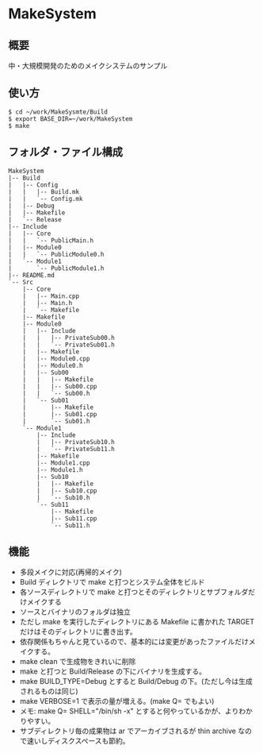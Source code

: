 # MakeSystem

## 概要

中・大規模開発のためのメイクシステムのサンプル

## 使い方

    $ cd ~/work/MakeSysmte/Build
    $ export BASE_DIR=~/work/MakeSystem
    $ make

## フォルダ・ファイル構成

    MakeSystem
    |-- Build
    |   |-- Config
    |   |   |-- Build.mk
    |   |   `-- Config.mk
    |   |-- Debug
    |   |-- Makefile
    |   `-- Release
    |-- Include
    |   |-- Core
    |   |   `-- PublicMain.h
    |   |-- Module0
    |   |   `-- PublicModule0.h
    |   `-- Module1
    |       `-- PublicModule1.h
    |-- README.md
    `-- Src
        |-- Core
        |   |-- Main.cpp
        |   |-- Main.h
        |   `-- Makefile
        |-- Makefile
        |-- Module0
        |   |-- Include
        |   |   |-- PrivateSub00.h
        |   |   `-- PrivateSub01.h
        |   |-- Makefile
        |   |-- Module0.cpp
        |   |-- Module0.h
        |   |-- Sub00
        |   |   |-- Makefile
        |   |   |-- Sub00.cpp
        |   |   `-- Sub00.h
        |   `-- Sub01
        |       |-- Makefile
        |       |-- Sub01.cpp
        |       `-- Sub01.h
        `-- Module1
            |-- Include
            |   |-- PrivateSub10.h
            |   `-- PrivateSub11.h
            |-- Makefile
            |-- Module1.cpp
            |-- Module1.h
            |-- Sub10
            |   |-- Makefile
            |   |-- Sub10.cpp
            |   `-- Sub10.h
            `-- Sub11
                |-- Makefile
                |-- Sub11.cpp
                `-- Sub11.h


## 機能

* 多段メイクに対応(再帰的メイク)
* Build ディレクトリで make と打つとシステム全体をビルド
* 各ソースディレクトリで make と打つとそのディレクトリとサブフォルダだけメイクする
* ソースとバイナリのフォルダは独立
* ただし make を実行したディレクトリにある Makefile に書かれた TARGET だけはそのディレクトリに書き出す。
* 依存関係もちゃんと見ているので、基本的には変更があったファイルだけメイクする。
* make clean で生成物をきれいに削除
* make と打つと Build/Release の下にバイナリを生成する。
* make BUILD_TYPE=Debug とすると Build/Debug の下。(ただし今は生成されるものは同じ)
* make VERBOSE=1 で表示の量が増える。(make Q= でもよい)
* メモ: make Q= SHELL="/bin/sh -x" とすると何やっているかが、よりわかりやすい。
* サブディレクトリ毎の成果物は ar でアーカイブされるが thin archive なので速いしディスクスペースも節約。

